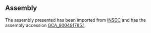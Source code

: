 
Assembly
--------

The assembly presented has been imported from 
[INSDC](http://www.insdc.org) and has the assembly accession
[GCA\_900491785.1](http://www.ebi.ac.uk/ena/data/view/GCA_900491785.1).

